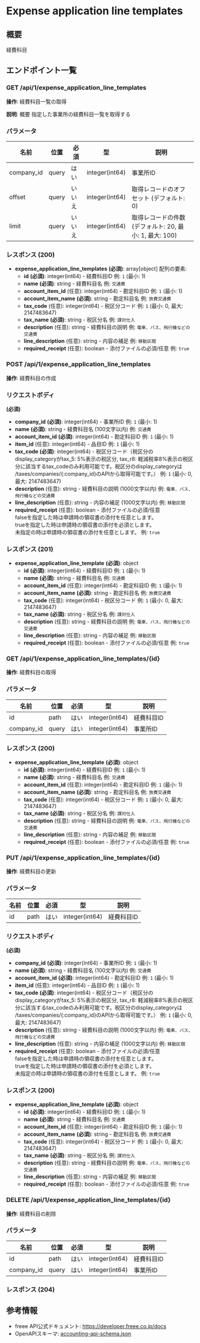 # Expense application line templates

## 概要

経費科目

## エンドポイント一覧

### GET /api/1/expense_application_line_templates

**操作**: 経費科目一覧の取得

**説明**: 概要 指定した事業所の経費科目一覧を取得する

### パラメータ

| 名前 | 位置 | 必須 | 型 | 説明 |
|------|------|------|-----|------|
| company_id | query | はい | integer(int64) | 事業所ID |
| offset | query | いいえ | integer(int64) | 取得レコードのオフセット (デフォルト: 0) |
| limit | query | いいえ | integer(int64) | 取得レコードの件数 (デフォルト: 20, 最小: 1, 最大: 100) |

### レスポンス (200)

- **expense_application_line_templates** **(必須)**: array[object]
  配列の要素:
    - **id** **(必須)**: integer(int64) - 経費科目ID 例: `1` (最小: 1)
    - **name** **(必須)**: string - 経費科目名 例: `交通費`
    - **account_item_id** (任意): integer(int64) - 勘定科目ID 例: `1` (最小: 1)
    - **account_item_name** **(必須)**: string - 勘定科目名 例: `旅費交通費`
    - **tax_code** (任意): integer(int64) - 税区分コード 例: `1` (最小: 0, 最大: 2147483647)
    - **tax_name** **(必須)**: string - 税区分名 例: `課対仕入`
    - **description** (任意): string - 経費科目の説明 例: `電車、バス、飛行機などの交通費`
    - **line_description** (任意): string - 内容の補足 例: `移動区間`
    - **required_receipt** (任意): boolean - 添付ファイルの必須/任意 例: `true`

### POST /api/1/expense_application_line_templates

**操作**: 経費科目の作成

### リクエストボディ

**(必須)**

- **company_id** **(必須)**: integer(int64) - 事業所ID 例: `1` (最小: 1)
- **name** **(必須)**: string - 経費科目名 (100文字以内) 例: `交通費`
- **account_item_id** **(必須)**: integer(int64) - 勘定科目ID 例: `1` (最小: 1)
- **item_id** (任意): integer(int64) - 品目ID 例: `1` (最小: 1)
- **tax_code** **(必須)**: integer(int64) - 税区分コード（税区分のdisplay_categoryがtax_5: 5%表示の税区分, tax_r8: 軽減税率8%表示の税区分に該当するtax_codeのみ利用可能です。税区分のdisplay_categoryは /taxes/companies/{:company_id}のAPIから取得可能です。） 例: `1` (最小: 0, 最大: 2147483647)
- **description** (任意): string - 経費科目の説明 (1000文字以内) 例: `電車、バス、飛行機などの交通費`
- **line_description** (任意): string - 内容の補足 (1000文字以内) 例: `移動区間`
- **required_receipt** (任意): boolean - 添付ファイルの必須/任意<br>
falseを指定した時は申請時の領収書の添付を任意とします。<br>
trueを指定した時は申請時の領収書の添付を必須とします。<br>
未指定の時は申請時の領収書の添付を任意とします。 例: `true`

### レスポンス (201)

- **expense_application_line_template** **(必須)**: object
  - **id** **(必須)**: integer(int64) - 経費科目ID 例: `1` (最小: 1)
  - **name** **(必須)**: string - 経費科目名 例: `交通費`
  - **account_item_id** (任意): integer(int64) - 勘定科目ID 例: `1` (最小: 1)
  - **account_item_name** **(必須)**: string - 勘定科目名 例: `旅費交通費`
  - **tax_code** (任意): integer(int64) - 税区分コード 例: `1` (最小: 0, 最大: 2147483647)
  - **tax_name** **(必須)**: string - 税区分名 例: `課対仕入`
  - **description** (任意): string - 経費科目の説明 例: `電車、バス、飛行機などの交通費`
  - **line_description** (任意): string - 内容の補足 例: `移動区間`
  - **required_receipt** (任意): boolean - 添付ファイルの必須/任意 例: `true`

### GET /api/1/expense_application_line_templates/{id}

**操作**: 経費科目の取得

### パラメータ

| 名前 | 位置 | 必須 | 型 | 説明 |
|------|------|------|-----|------|
| id | path | はい | integer(int64) | 経費科目ID |
| company_id | query | はい | integer(int64) | 事業所ID |

### レスポンス (200)

- **expense_application_line_template** **(必須)**: object
  - **id** **(必須)**: integer(int64) - 経費科目ID 例: `1` (最小: 1)
  - **name** **(必須)**: string - 経費科目名 例: `交通費`
  - **account_item_id** (任意): integer(int64) - 勘定科目ID 例: `1` (最小: 1)
  - **account_item_name** **(必須)**: string - 勘定科目名 例: `旅費交通費`
  - **tax_code** (任意): integer(int64) - 税区分コード 例: `1` (最小: 0, 最大: 2147483647)
  - **tax_name** **(必須)**: string - 税区分名 例: `課対仕入`
  - **description** (任意): string - 経費科目の説明 例: `電車、バス、飛行機などの交通費`
  - **line_description** (任意): string - 内容の補足 例: `移動区間`
  - **required_receipt** (任意): boolean - 添付ファイルの必須/任意 例: `true`

### PUT /api/1/expense_application_line_templates/{id}

**操作**: 経費科目の更新

### パラメータ

| 名前 | 位置 | 必須 | 型 | 説明 |
|------|------|------|-----|------|
| id | path | はい | integer(int64) | 経費科目ID |

### リクエストボディ

**(必須)**

- **company_id** **(必須)**: integer(int64) - 事業所ID 例: `1` (最小: 1)
- **name** **(必須)**: string - 経費科目名 (100文字以内) 例: `交通費`
- **account_item_id** **(必須)**: integer(int64) - 勘定科目ID 例: `1` (最小: 1)
- **item_id** (任意): integer(int64) - 品目ID 例: `1` (最小: 1)
- **tax_code** **(必須)**: integer(int64) - 税区分コード（税区分のdisplay_categoryがtax_5: 5%表示の税区分, tax_r8: 軽減税率8%表示の税区分に該当するtax_codeのみ利用可能です。税区分のdisplay_categoryは /taxes/companies/{:company_id}のAPIから取得可能です。） 例: `1` (最小: 0, 最大: 2147483647)
- **description** (任意): string - 経費科目の説明 (1000文字以内) 例: `電車、バス、飛行機などの交通費`
- **line_description** (任意): string - 内容の補足 (1000文字以内) 例: `移動区間`
- **required_receipt** (任意): boolean - 添付ファイルの必須/任意<br>
falseを指定した時は申請時の領収書の添付を任意とします。<br>
trueを指定した時は申請時の領収書の添付を必須とします。<br>
未指定の時は申請時の領収書の添付を任意とします。 例: `true`

### レスポンス (200)

- **expense_application_line_template** **(必須)**: object
  - **id** **(必須)**: integer(int64) - 経費科目ID 例: `1` (最小: 1)
  - **name** **(必須)**: string - 経費科目名 例: `交通費`
  - **account_item_id** (任意): integer(int64) - 勘定科目ID 例: `1` (最小: 1)
  - **account_item_name** **(必須)**: string - 勘定科目名 例: `旅費交通費`
  - **tax_code** (任意): integer(int64) - 税区分コード 例: `1` (最小: 0, 最大: 2147483647)
  - **tax_name** **(必須)**: string - 税区分名 例: `課対仕入`
  - **description** (任意): string - 経費科目の説明 例: `電車、バス、飛行機などの交通費`
  - **line_description** (任意): string - 内容の補足 例: `移動区間`
  - **required_receipt** (任意): boolean - 添付ファイルの必須/任意 例: `true`

### DELETE /api/1/expense_application_line_templates/{id}

**操作**: 経費科目の削除

### パラメータ

| 名前 | 位置 | 必須 | 型 | 説明 |
|------|------|------|-----|------|
| id | path | はい | integer(int64) | 経費科目ID |
| company_id | query | はい | integer(int64) | 事業所ID |

### レスポンス (204)



## 参考情報

- freee API公式ドキュメント: https://developer.freee.co.jp/docs
- OpenAPIスキーマ: [accounting-api-schema.json](../../openapi/accounting-api-schema.json)
